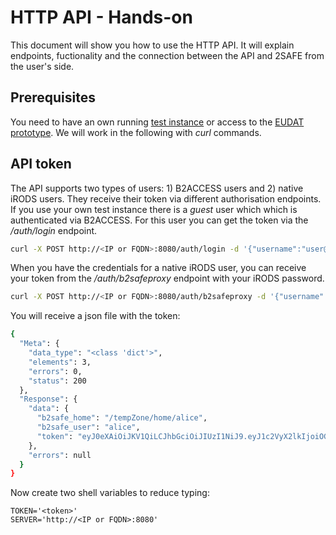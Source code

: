 # HTTP API - Hands-on
This document will show you how to use the HTTP API. It will explain endpoints, fuctionality and the connection between the API and 2SAFE from the user's side.

## Prerequisites
You need to have an own running [test instance](11a-Setup-HTTP-API.md) or access to the [EUDAT prototype](https://github.com/EUDAT-B2STAGE/http-api/blob/master/docs/prototype.md).
We will work in the following with *curl* commands.

## API token
The API supports two types of users: 1) B2ACCESS users and 2) native iRODS users. They receive their token via different authorisation endpoints.
If you use your own test instance there is a *guest* user which which is authenticated via B2ACCESS. For this user you can get the token via the */auth/login* endpoint.

```sh
curl -X POST http://<IP or FQDN>:8080/auth/login -d '{"username":"user@nomail.org","password":"test"}'
```

When you have the credentials for a native iRODS user, you can receive your token from the */auth/b2safeproxy* endpoint with your iRODS password.

```sh
curl -X POST http://<IP or FQDN>:8080/auth/b2safeproxy -d '{"username":"alice","password":"<safepw>"}'
```

You will receive a json file with the token:
```sh
{
  "Meta": {
    "data_type": "<class 'dict'>",
    "elements": 3,
    "errors": 0,
    "status": 200
  },
  "Response": {
    "data": {
      "b2safe_home": "/tempZone/home/alice",
      "b2safe_user": "alice",
      "token": "eyJ0eXAiOiJKV1QiLCJhbGciOiJIUzI1NiJ9.eyJ1c2VyX2lkIjoiOGZmNTM4ZDItOWYzNy00MzMwLTlhOWEtMmZkY2U4ZGExZTlhIiwianRpIjoiNDQyZjNmMjUtY2JjMS00MjczLWFmM2YtODIyNjQyNTBmYzBiIn0.-FaDPLvHGTzRjGwTQU17jjB4ctCwVQ4ZkcDMwyyiNII"
    },
    "errors": null
  }
}
```
Now create two shell variables to reduce typing:

```
TOKEN='<token>'
SERVER='http://<IP or FQDN>:8080'
```

